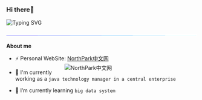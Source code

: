 ### Hi there🐻



![Typing SVG](https://readme-typing-svg.demolab.com?font=Fira+Code&pause=1000&width=435&lines=Hey%2C+I'm+liuhouer+Welcome+!)

<img  src="assests/borderseperator.gif">

**About me**

- ⚡  Personal WebSite: [NorthPark中文网](https://northpark.cn)       <img align='right' src="https://s1.ax1x.com/2023/03/17/pp8XE4I.png" width="350" alt="NorthPark中文网" />

- 🔭 I'm currently working as a `java technology manager in a central enterprise`

- 🌱 I’m currently learning `big data system`
  <!-- 

- 📫 How to reach me: `telegram:@liuhouer`
  -->

  

<!--
**liuhouer/liuhouer** is a ✨ _special_ ✨ repository because its `README.md` (this file) appears on your GitHub profile.

Here are some ideas to get you started:

- 🔭 I’m currently working on ...
- 🌱 I’m currently learning ...
- 👯 I’m looking to collaborate on ...
- 🤔 I’m looking for help with ...
- 💬 Ask me about ...
- 📫 How to reach me: ...
- 😄 Pronouns: ...
- ⚡ Fun fact: ...
-->